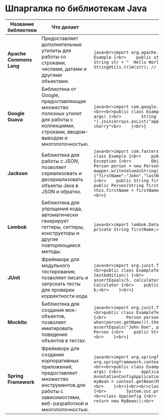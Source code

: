 # Шпаргалка по библиотекам Java

| Название библиотеки | Что делает | Пример кода |
|---------------------|------------|-------------|
| **Apache Commons Lang** | Предоставляет дополнительные утилиты для работы со строками, числами, датами и другими объектами. | ```java<br>import org.apache.commons.lang3.StringUtils;<br><br>public class Example {<br>    public static void main(String[] args) {<br>        String str = "  Hello World  ";<br>        String trimmed = StringUtils.trim(str); // "Hello World"<br>    }<br>}``` |
| **Google Guava** | Библиотека от Google, предоставляющая множество полезных утилит для работы с коллекциями, строками, вводом-выводом и многопоточностью. | ```java<br>import com.google.common.base.Joiner;<br>import java.util.Arrays;<br><br>public class Example {<br>    public static void main(String[] args) {<br>        String result = Joiner.on(", ").join(Arrays.asList("apple", "banana", "cherry")); // "apple, banana, cherry"<br>    }<br>}``` |
| **Jackson** | Библиотека для работы с JSON, позволяет сериализовать и десериализовать объекты Java в JSON и обратно. | ```java<br>import com.fasterxml.jackson.databind.ObjectMapper;<br><br>public class Example {<br>    public static void main(String[] args) throws Exception {<br>        ObjectMapper mapper = new ObjectMapper();<br>        Person person = new Person("John", "Doe");<br>        String json = mapper.writeValueAsString(person); // {"firstName":"John","lastName":"Doe"}<br>    }<br>}<br><br>class Person {<br>    public String firstName;<br>    public String lastName;<br><br>    public Person(String firstName, String lastName) {<br>        this.firstName = firstName;<br>        this.lastName = lastName;<br>    }<br>}``` |
| **Lombok** | Библиотека для упрощения кода, автоматически генерирует геттеры, сеттеры, конструкторы и другие повторяющиеся методы. | ```java<br>import lombok.Data;<br><br>@Data<br>public class Person {<br>    private String firstName;<br>    private String lastName;<br>}``` |
| **JUnit** | Фреймворк для модульного тестирования, позволяет писать и запускать тесты для проверки корректности кода. | ```java<br>import org.junit.Test;<br>import static org.junit.Assert.*;<br><br>public class ExampleTest {<br>    @Test<br>    public void testAddition() {<br>        Calculator calculator = new Calculator();<br>        assertEquals(5, calculator.add(2, 3));<br>    }<br>}<br><br>class Calculator {<br>    public int add(int a, int b) {<br>        return a + b;<br>    }<br>}``` |
| **Mockito** | Библиотека для создания мок-объектов, позволяет имитировать поведение объектов в тестах. | ```java<br>import org.junit.Test;<br>import static org.mockito.Mockito.*;<br><br>public class ExampleTest {<br>    @Test<br>    public void testMock() {<br>        Person person = mock(Person.class);<br>        when(person.getName()).thenReturn("John Doe");<br>        assertEquals("John Doe", person.getName());<br>    }<br>}<br><br>class Person {<br>    public String getName() {<br>        return "Real Name";<br>    }<br>}``` |
| **Spring Framework** | Фреймворк для создания корпоративных приложений, предоставляет множество инструментов для работы с зависимостями, веб-разработкой и многопоточностью. | ```java<br>import org.springframework.context.ApplicationContext;<br>import org.springframework.context.annotation.AnnotationConfigApplicationContext;<br><br>public class Example {<br>    public static void main(String[] args) {<br>        ApplicationContext context = new AnnotationConfigApplicationContext(AppConfig.class);<br>        MyBean myBean = context.getBean(MyBean.class);<br>        myBean.doSomething();<br>    }<br>}<br><br>class MyBean {<br>    public void doSomething() {<br>        System.out.println("Doing something");<br>    }<br>}<br><br>class AppConfig {<br>    @Bean<br>    public MyBean myBean() {<br>        return new MyBean();<br>    }<br>}``` |
